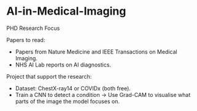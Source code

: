 # AI-in-Medical-Imaging
PHD Research Focus


Papers to read:
* Papers from Nature Medicine and IEEE Transactions on Medical Imaging.
* NHS AI Lab reports on AI diagnostics.

Project that support the research:
* Dataset: ChestX-ray14 or COVIDx (both free).
* Train a CNN to detect a condition → Use Grad-CAM to visualise what parts of the image the model focuses on.
